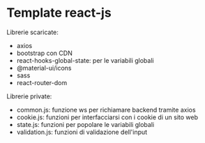 # Template react-js

Librerie scaricate:

- axios
- bootstrap con CDN
- react-hooks-global-state: per le variabili globali
- @material-ui/icons
- sass
- react-router-dom

Librerie private:

- common.js: funzione ws per richiamare backend tramite axios
- cookie.js: funzioni per interfacciarsi con i cookie di un sito web
- state.js: funzioni per popolare le variabili globali
- validation.js: funzioni di validazione dell'input
